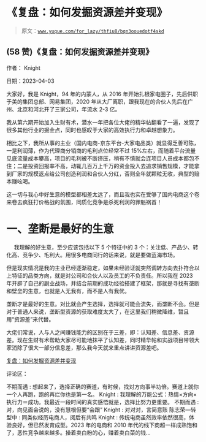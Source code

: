 # 《复盘：如何发掘资源差并变现》

> 原文：[`www.yuque.com/for_lazy/thfiu8/bqn3oouedotf4skd`](https://www.yuque.com/for_lazy/thfiu8/bqn3oouedotf4skd)



## (58 赞)《复盘：如何发掘资源差并变现》 

作者： Knight 

日期：2023-04-03 

大家好，我是 Knight，94 年的内蒙人，从 2016 年开始扎根家电圈子，先后供职于美的集团总部、网易集团，2020 年从大厂离职，跟我现在的合伙人先后在广州、北京和河北开了三家公司，年流水 2-3 亿。 

我从第六期开始加入生财有术，潜水一年把各位大佬的精华帖翻看了一遍，发现了很多其他行业的掘金点，同时也感叹于大家的高效执行力和卓越想象力。 

相比之下，我所从事的主业（国内电商-京东平台-大家电品类）就显得乏善可陈，一是利润薄，作为代理商分销商的毛利点位经常不过 15%左右，而随着平台流量见底流量成本攀高，项目的毛利被不断挤压，稍有不慎就会连项目人员成本都包不住；二是投资回报率不高，动辄几百万上千万的资金投入去追求销售规模，才能拿到厂家的规模返点给公司创造利润和合伙人分红，否则全年就颗粒无收，典型的赔本赚吆喝。 

这一切与我心中好生意的模型都相差太远了，而且我也实在受够了国内电商这个卷来卷去疯狂打价格战的氛围，同质化竞争是杀死利润的罪魁祸首！ 

# 一、垄断是最好的生意 

     我理解的好生意，至少应该包括以下 5 个特征中的 3 个：关注低、产品少、转化高、竞争少、毛利大。用很多电商同行的话来说，就是要做蓝海市场。 

但是现实情况是我的主业已经逐渐稳定，如果未经验证就突然调转方向去扑符合以上特征的品类方向，就是对公司和合伙人以及员工的不负责任。所以我在 2023 年开辟了自己的副业战场，并结合前期的成功经验搭建了框架，那就是寻找有垄断和壁垒的生意，也就是人无我有，而不是人有我优。 

垄断才是最好的生意。对比就会产生选择，选择就可能会流失，而垄断不会。但是对于普通人来说，垄断型资源的获取难度太大了，在这里我们稍微降维，暂且用“资源差”来代替。 

大佬们常说，人与人之间赚钱能力的区别在于三差，即：认知差、信息差、资源差。现在生财有术帮助大家尽可能地抹平了认知差，同时精华帖和实战项目带领大家消除了很大一部分信息差，那么我今天就来重点讲讲资源差吧。 

[复盘：如何发掘资源差并变现](https://hkqi9o0ig8.feishu.cn/docs/doccnHOxDHhLQU9Yqe3GoTq2ybe#) 

评论区： 

不期而遇 : 想起来了，选择正确的赛道，有时候，找对方向事半功倍。赛道上就你一个人再跑，跑的再烂你也是第一名。 Knight : 我理解的万能公式：热情×方向×执行力＝成功。我最近一段时间的真实感悟就是，选择比努力更重要。 不期而遇 : 对，向见面会说的，没有慧根但要“会跟” Knight : 对对对，言简意赅 陈志荣—转型中 : 同类似经历电商人，阅后有共鸣 Knight : 传统电商虽然效率依然很高，体验良好，但已然发育成型。2023 年的电商和 2010 年代的线下商超一样成熟饱和了，恶性竞争越来越多。操着卖白粉的心，赚着卖白菜的钱…